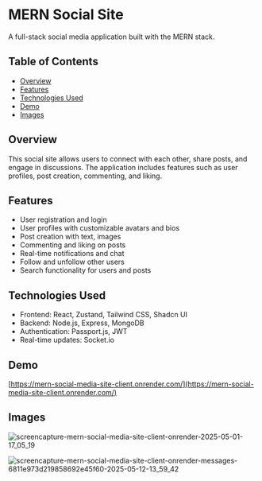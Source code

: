 # MERN Social Site

A full-stack social media application built with the MERN stack.

## Table of Contents

* [Overview](#overview)
* [Features](#features)
* [Technologies Used](#technologies-used)
* [Demo](#demo)
* [Images](#images)

## Overview

This social site allows users to connect with each other, share posts, and engage in discussions. The application includes features such as user profiles, post creation, commenting, and liking.

## Features

* User registration and login
* User profiles with customizable avatars and bios
* Post creation with text, images
* Commenting and liking on posts
* Real-time notifications and chat
* Follow and unfollow other users
* Search functionality for users and posts

## Technologies Used

* Frontend: React, Zustand, Tailwind CSS, Shadcn UI
* Backend: Node.js, Express, MongoDB
* Authentication: Passport.js, JWT
* Real-time updates: Socket.io

## Demo

[https://mern-social-media-site-client.onrender.com/](https://mern-social-media-site-client.onrender.com/)

## Images

![screencapture-mern-social-media-site-client-onrender-2025-05-01-17_05_19](https://github.com/user-attachments/assets/53ecc2aa-ee32-48c0-bcba-11d07f22a3d5)

![screencapture-mern-social-media-site-client-onrender-messages-6811e973d219858692e45f60-2025-05-12-13_59_42](https://github.com/user-attachments/assets/4b5e3070-cdd0-4ae9-832a-10e05bb0b747)
